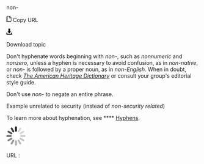# 

non-

![Copy URL](media/non/Copy.png)
Copy URL

![Download](media/non/Download.png)

Download topic

Don't hyphenate words beginning with *non-*, such as *nonnumeric* and *nonzero*, unless a hyphen is necessary to avoid confusion, as in *non-native*, or *non-* is followed by a proper noun, as in *non-English*. When in doubt, check [*The American Heritage Dictionary*](https://ahdictionary.com/) or consult your group's editorial style guide.

Don't use *non-* to negate an entire phrase.

Example
unrelated to security (instead of *non-security related*)

To learn more about hyphenation, see **** [Hyphens](https://worldready.cloudapp.net/Styleguide/Read?id=2700&topicid=28765).

![In progress](media/non/activity-large.gif)

URL :
